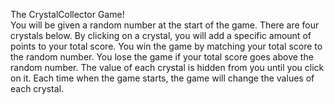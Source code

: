 The CrystalCollector Game!                  
You will be given a random number at the start of the game. 
There are four crystals below. By clicking on a crystal, you will add a specific amount of points to your total score. 
You win the game by matching your total score to the random number. You lose the game if your total score goes above the random number.
The value of each crystal is hidden from you until you click on it.
Each time when the game starts, the game will change the values of each crystal.